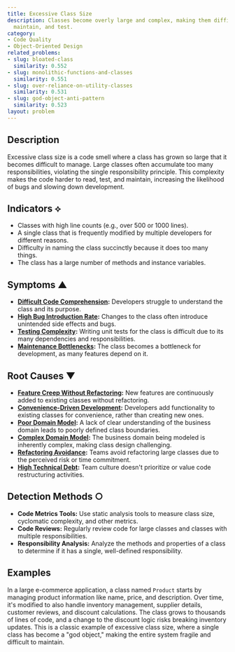```yaml
---
title: Excessive Class Size
description: Classes become overly large and complex, making them difficult to understand,
  maintain, and test.
category:
- Code Quality
- Object-Oriented Design
related_problems:
- slug: bloated-class
  similarity: 0.552
- slug: monolithic-functions-and-classes
  similarity: 0.551
- slug: over-reliance-on-utility-classes
  similarity: 0.531
- slug: god-object-anti-pattern
  similarity: 0.523
layout: problem
---
```


## Description
Excessive class size is a code smell where a class has grown so large that it becomes difficult to manage. Large classes often accumulate too many responsibilities, violating the single responsibility principle. This complexity makes the code harder to read, test, and maintain, increasing the likelihood of bugs and slowing down development.

## Indicators ⟡
- Classes with high line counts (e.g., over 500 or 1000 lines).
- A single class that is frequently modified by multiple developers for different reasons.
- Difficulty in naming the class succinctly because it does too many things.
- The class has a large number of methods and instance variables.

## Symptoms ▲
- **[Difficult Code Comprehension](difficult-code-comprehension.md):** Developers struggle to understand the class and its purpose.
- **[High Bug Introduction Rate](high-bug-introduction-rate.md):** Changes to the class often introduce unintended side effects and bugs.
- **[Testing Complexity](testing-complexity.md):** Writing unit tests for the class is difficult due to its many dependencies and responsibilities.
- **[Maintenance Bottlenecks](maintenance-bottlenecks.md):** The class becomes a bottleneck for development, as many features depend on it.

## Root Causes ▼
- **[Feature Creep Without Refactoring](feature-creep-without-refactoring.md):** New features are continuously added to existing classes without refactoring.
- **[Convenience-Driven Development](convenience-driven-development.md):** Developers add functionality to existing classes for convenience, rather than creating new ones.
- **[Poor Domain Model](poor-domain-model.md):** A lack of clear understanding of the business domain leads to poorly defined class boundaries.
- **[Complex Domain Model](complex-domain-model.md):** The business domain being modeled is inherently complex, making class design challenging.
- **[Refactoring Avoidance](refactoring-avoidance.md):** Teams avoid refactoring large classes due to the perceived risk or time commitment.
- **[High Technical Debt](high-technical-debt.md):** Team culture doesn't prioritize or value code restructuring activities.

## Detection Methods ○
- **Code Metrics Tools:** Use static analysis tools to measure class size, cyclomatic complexity, and other metrics.
- **Code Reviews:** Regularly review code for large classes and classes with multiple responsibilities.
- **Responsibility Analysis:** Analyze the methods and properties of a class to determine if it has a single, well-defined responsibility.

## Examples
In a large e-commerce application, a class named `Product` starts by managing product information like name, price, and description. Over time, it's modified to also handle inventory management, supplier details, customer reviews, and discount calculations. The class grows to thousands of lines of code, and a change to the discount logic risks breaking inventory updates. This is a classic example of excessive class size, where a single class has become a "god object," making the entire system fragile and difficult to maintain.
